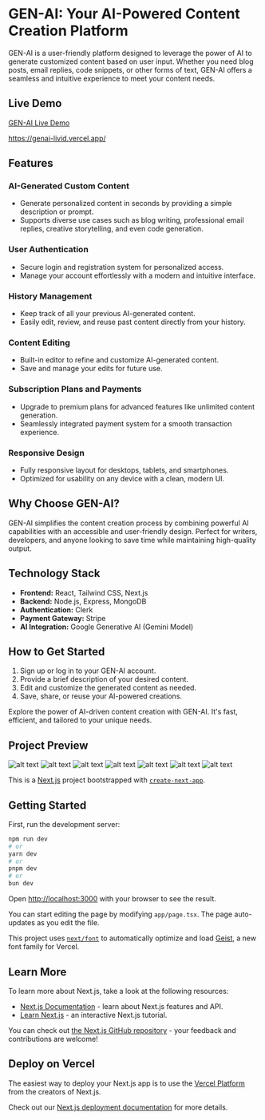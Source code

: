 # GEN-AI: Your AI-Powered Content Creation Platform

GEN-AI is a user-friendly platform designed to leverage the power of AI to generate customized content based on user input. Whether you need blog posts, email replies, code snippets, or other forms of text, GEN-AI offers a seamless and intuitive experience to meet your content needs.

## Live Demo
[GEN-AI Live Demo](https://genai-livid.vercel.app/)

https://genai-livid.vercel.app/

## Features

### AI-Generated Custom Content
- Generate personalized content in seconds by providing a simple description or prompt.
- Supports diverse use cases such as blog writing, professional email replies, creative storytelling, and even code generation.

### User Authentication
- Secure login and registration system for personalized access.
- Manage your account effortlessly with a modern and intuitive interface.

### History Management
- Keep track of all your previous AI-generated content.
- Easily edit, review, and reuse past content directly from your history.

### Content Editing
- Built-in editor to refine and customize AI-generated content.
- Save and manage your edits for future use.

### Subscription Plans and Payments
- Upgrade to premium plans for advanced features like unlimited content generation.
- Seamlessly integrated payment system for a smooth transaction experience.

### Responsive Design
- Fully responsive layout for desktops, tablets, and smartphones.
- Optimized for usability on any device with a clean, modern UI.

## Why Choose GEN-AI?
GEN-AI simplifies the content creation process by combining powerful AI capabilities with an accessible and user-friendly design. Perfect for writers, developers, and anyone looking to save time while maintaining high-quality output.

## Technology Stack
- **Frontend:** React, Tailwind CSS, Next.js
- **Backend:** Node.js, Express, MongoDB
- **Authentication:** Clerk
- **Payment Gateway:** Stripe
- **AI Integration:** Google Generative AI (Gemini Model)

## How to Get Started
1. Sign up or log in to your GEN-AI account.
2. Provide a brief description of your desired content.
3. Edit and customize the generated content as needed.
4. Save, share, or reuse your AI-powered creations.

Explore the power of AI-driven content creation with GEN-AI. It's fast, efficient, and tailored to your unique needs.


## Project Preview

![alt text](./readme-pictures/image.png)
![alt text](./readme-pictures/image-1.png)
![alt text](./readme-pictures/image-2.png)
![alt text](./readme-pictures/image-3.png)
![alt text](./readme-pictures/image-4.png)
![alt text](./readme-pictures/image-5.png)
![alt text](./readme-pictures/image-6.png)






This is a [Next.js](https://nextjs.org) project bootstrapped with [`create-next-app`](https://nextjs.org/docs/app/api-reference/cli/create-next-app).

## Getting Started

First, run the development server:

```bash
npm run dev
# or
yarn dev
# or
pnpm dev
# or
bun dev
```

Open [http://localhost:3000](http://localhost:3000) with your browser to see the result.

You can start editing the page by modifying `app/page.tsx`. The page auto-updates as you edit the file.

This project uses [`next/font`](https://nextjs.org/docs/app/building-your-application/optimizing/fonts) to automatically optimize and load [Geist](https://vercel.com/font), a new font family for Vercel.

## Learn More

To learn more about Next.js, take a look at the following resources:

- [Next.js Documentation](https://nextjs.org/docs) - learn about Next.js features and API.
- [Learn Next.js](https://nextjs.org/learn) - an interactive Next.js tutorial.

You can check out [the Next.js GitHub repository](https://github.com/vercel/next.js) - your feedback and contributions are welcome!

## Deploy on Vercel

The easiest way to deploy your Next.js app is to use the [Vercel Platform](https://vercel.com/new?utm_medium=default-template&filter=next.js&utm_source=create-next-app&utm_campaign=create-next-app-readme) from the creators of Next.js.

Check out our [Next.js deployment documentation](https://nextjs.org/docs/app/building-your-application/deploying) for more details.
